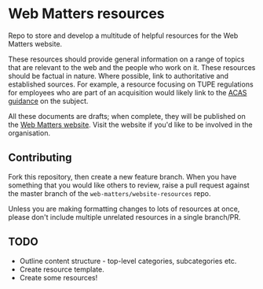 # Web Matters resources

Repo to store and develop a multitude of helpful resources for the Web Matters website.

These resources should provide general information on a range of topics that are relevant to the web and the people who work on it. These resources should be factual in nature. Where possible, link to authoritative and established sources. For example, a resource focusing on TUPE regulations for employees who are part of an acquisition would likely link to the [ACAS guidance](http://www.acas.org.uk/index.aspx?articleid=1655) on the subject.

All these documents are drafts; when complete, they will be published on the [Web Matters website](https://www.web-matters.co.uk/). Visit the website if you'd like to be involved in the organisation.

## Contributing

Fork this repository, then create a new feature branch. When you have something that you would like others to review, raise a pull request against the master branch of the `web-matters/website-resources` repo.

Unless you are making formatting changes to lots of resources at once, please don't include multiple unrelated resources in a single branch/PR.

## TODO

* Outline content structure - top-level categories, subcategories etc.
* Create resource template.
* Create some resources!
